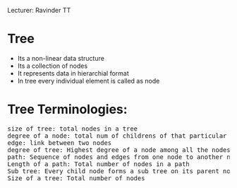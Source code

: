 Lecturer: Ravinder TT
# Tree
<ul>
<li>Its a non-linear data structure</li>
<li>Its a collection of nodes</li>
<li>It represents data in hierarchial format</li> 
<li>In tree every individual element is called as node</li>
</ul>

# Tree Terminologies:
<pre>
size of tree: total nodes in a tree
degree of a node: total num of childrens of that particular node
edge: link between two nodes
degree of tree: Highest degree of a node among all the nodes
path: Sequence of nodes and edges from one node to another node
Length of a path: Total number of nodes in a path
Sub tree: Every child node forms a sub tree on its parent node
Size of a tree: Total number of nodes
</pre>
